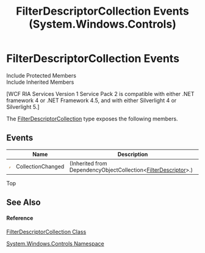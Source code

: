 ﻿---
title: FilterDescriptorCollection Events (System.Windows.Controls)
TOCTitle: FilterDescriptorCollection Events
ms:assetid: Events.T:System.Windows.Controls.FilterDescriptorCollection
ms:mtpsurl: https://msdn.microsoft.com/en-us/library/system.windows.controls.filterdescriptorcollection_events(v=VS.91)
ms:contentKeyID: 28755149
ms.date: 01/27/2012
mtps_version: v=VS.91
---

# FilterDescriptorCollection Events

Include Protected Members  
Include Inherited Members  

\[WCF RIA Services Version 1 Service Pack 2 is compatible with either .NET framework 4 or .NET Framework 4.5, and with either Silverlight 4 or Silverlight 5.\]

The [FilterDescriptorCollection](ff422048\(v=vs.91\).md) type exposes the following members.

## Events

<table>
<thead>
<tr class="header">
<th> </th>
<th>Name</th>
<th>Description</th>
</tr>
</thead>
<tbody>
<tr class="odd">
<td><img src="images\Ff423227.pubevent(en-us,VS.91).gif" title="Public event" alt="Public event" /></td>
<td>CollectionChanged</td>
<td>(Inherited from DependencyObjectCollection&lt;<a href="ff422357(v=vs.91).md">FilterDescriptor</a>&gt;.)</td>
</tr>
</tbody>
</table>

Top

## See Also

#### Reference

[FilterDescriptorCollection Class](ff422048\(v=vs.91\).md)

[System.Windows.Controls Namespace](ms590941\(v=vs.91\).md)

